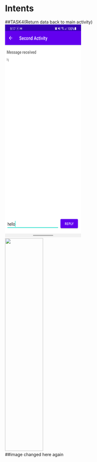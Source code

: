 Intents
==========================
##TASK4(Return data back to main activity)
<img height="700" width="50%" src="screenshot/tsk5.png"><br>
<img height="700" width="50%" src="screenshot/task.png"><br>
##image changed here again
